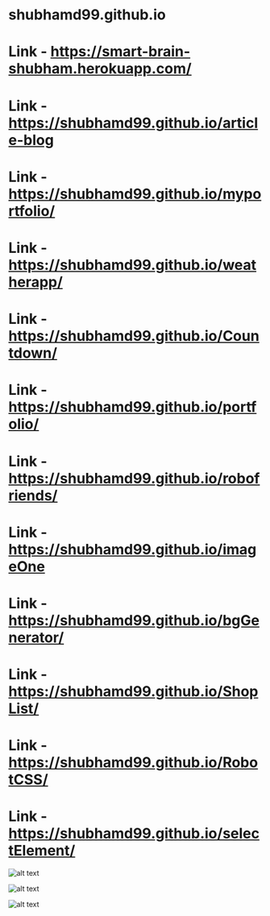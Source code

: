 # shubhamd99.github.io

# Link - https://smart-brain-shubham.herokuapp.com/
# Link - https://shubhamd99.github.io/article-blog
# Link - https://shubhamd99.github.io/myportfolio/
# Link - https://shubhamd99.github.io/weatherapp/
# Link - https://shubhamd99.github.io/Countdown/
# Link - https://shubhamd99.github.io/portfolio/
# Link - https://shubhamd99.github.io/robofriends/
# Link - https://shubhamd99.github.io/imageOne
# Link - https://shubhamd99.github.io/bgGenerator/
# Link - https://shubhamd99.github.io/ShopList/
# Link - https://shubhamd99.github.io/RobotCSS/
# Link - https://shubhamd99.github.io/selectElement/

![alt text](https://i.imgur.com/cRhtV97.jpg)

![alt text](https://i.imgur.com/w5EVUNc.jpg)

![alt text](https://i.imgur.com/hige4bg.jpg)
